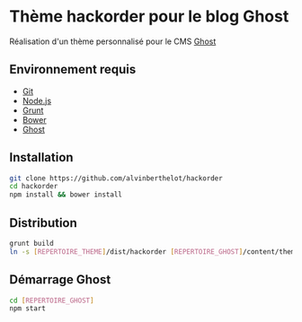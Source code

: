 # Thème hackorder pour le blog Ghost

Réalisation d'un thème personnalisé pour le CMS [Ghost](https://ghost.org/)

## Environnement requis

  * [Git](http://git-scm.com)
  * [Node.js](http://nodejs.org)
  * [Grunt](http://gruntjs.com/)
  * [Bower](http://bower.io)
  * [Ghost](https://ghost.org/)

## Installation

```bash
git clone https://github.com/alvinberthelot/hackorder
cd hackorder
npm install && bower install
```

## Distribution

```bash
grunt build
ln -s [REPERTOIRE_THEME]/dist/hackorder [REPERTOIRE_GHOST]/content/themes/hackorder
```
## Démarrage Ghost

```bash
cd [REPERTOIRE_GHOST]
npm start
```
